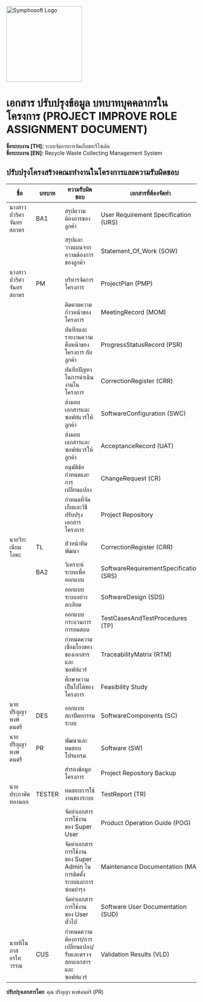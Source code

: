 <img src="https://www.symphosoft.com/logo/symphosoftLogo.png" alt="Symphosoft Logo" width="200"/>

# เอกสาร ปรับปรุงข้อมูล บทบาทบุคคลากรในโครงการ (PROJECT IMPROVE ROLE ASSIGNMENT DOCUMENT)  
  
**ชื่อระบบงาน [TH]:** ระบบจัดการการจัดเก็บขยะรีไซเคิล  
**ชื่อระบบงาน [EN]:** Recycle Waste Collecting Management System  
 
## ปรับปรุงโครงสร้างคณะทำงานในโครงการและความรับผิดชอบ  
  
| ชื่อ                   | บทบาท               | ความรับผิดชอบ                                                                 | เอกสารที่ต้องจัดทำ                                | ผู้ตรวจสอบ (Reviewer) |
|------------------------|---------------------|-------------------------------------------------------------------------------|---------------------------------------------------|------------------------|
| นางสาวปวริศา จันทรสถาพร | BA1               |  สรุปความต้องการของลูกค้า                                         |  User Requirement Specification (URS)               | TL                     |
|                       |                   |  สรุปและวางแผนจากความต้องการของลูกค้า                             |  Statement_Of_Work (SOW)                            | TL                     |
| นางสาวปวริศา จันทรสถาพร | PM                |  บริหารจัดการโครงการ                                            |  ProjectPlan (PMP)                                  | TL                     |
|                       |                   |  ติดตามความก้าวหน้าของโครงการ                                    |  MeetingRecord (MOM)                                | TL                     |
|                       |                   |  บันทึกและรายงานความคืบหน้าของโครงการ กับลูกค้า                      |  ProgressStatusRecord (PSR)                         | TL                     |
|                       |                   |  บันทึกปัญหาในการดำเนินงานในโครงการ                               |  CorrectionRegister (CRR)                           | TL                     |
|                       |                   |  ส่งมอบเอกสารและซอฟท์แวร์ให้ลูกค้า                                  |  SoftwareConfiguration (SWC)                        | TL                     |
|                       |                   |  ส่งมอบเอกสารและซอฟท์แวร์ให้ลูกค้า                                  |  AcceptanceRecord (UAT)                             | CUS                    |
|                       |                   |  อนุมัติข้อกำหนดและการเปลี่ยนแปลง                                   |  ChangeRequest (CR)                                 | TL                     |
|                       |                   |  กำหนดที่จัดเก็บและวิธีปรับปรุงเอกสารโครงการ                          |  Project Repository                                 | PM                     |
| นายวีระ เนียมโภคะ       | TL                |  หัวหน้าทีมพัฒนา                                                  |  CorrectionRegister (CRR)                           | PM                     |
|                       | BA2               |  วิเคราะห์ระบบเพื่อออกแบบ                                         |  SoftwareRequirementSpecification (SRS)             | TL                     |
|                       |                   |  ออกแบบระบบอย่างละเอียด                                         |  SoftwareDesign (SDS)                               | TL                     |
|                       |                   |  ออกแบบกระบวนการการทดสอบ                                      |  TestCasesAndTestProcedures (TP)                    | TESTER                 |
|                       |                   |  กำหนดความเชื่อมโยงของของเอกสารและซอฟท์แวร์                       |  TraceabilityMatrix (RTM)                           | DES                    |
|                       |                   |  ศึกษาความเป็นไปได้ของโครงการ                                    |  Feasibility Study                                  | PM                     |
| นายปริญญา พงษ์ดนตรี      | DES               |  ออกแบบสถาปัตยกรรมระบบ                                         |  SoftwareComponents (SC)                            | TL                     |
| นายปริญญา พงษ์ดนตรี      | PR                |  พัฒนาและทดสอบโปรแกรม                                          |  Software (SW)                                      | PR2                 |
|                       |                   |  สำรองข้อมูลโครงการ                                             |  Project Repository Backup                          | PM                     |
| นายประกาศิต ทองนอก     | TESTER            |  ทดสอบการใช้งานของระบบ                                         |  TestReport (TR)                                    | TL                     |
|                       |                   |  จัดทำเอกสารการใช้งานของ Super User                             |  Product Operation Guide (POG)                      | PM                     |
|                       |                   |  จัดทำเอกสารการใช้งานของ Super Admin ในการติดตั้งระบบและการซ่อมบำรุง |  Maintenance Documentation (MA)                     | PM                     |
|                       |                   |  จัดทำเอกสารการใช้งานของ User ทั่วไป                              |  Software User Documentation (SUD)                  | PM                     |
| นายทิโนภาส อรไทวรรณ    | CUS               |  กำหนดความต้องการ/การเปลี่ยนแปลง/รับและตรวจสอบเอกสารและซอฟท์แวร์     |  Validation Results (VLD)                           | PM                     |
  
  

**ปรับปรุงเอกสารโดย**: คุณ ปริญญา พงษ์ดนตรี (PR)  



